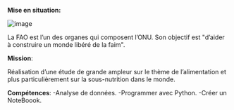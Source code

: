 **Mise en situation:**

![image](https://github.com/user-attachments/assets/d4149029-59af-4bb2-80d8-8486ffcba51c)

La FAO est l’un des organes qui composent l’ONU. Son objectif est "d’aider à construire un monde libéré de la faim". 

**Mission**: 

Réalisation d’une étude de grande ampleur sur le thème de l’alimentation et plus particulièrement sur la sous-nutrition dans le monde. 

**Compétences**:
-Analyse de données.
-Programmer avec Python.
-Créer un NoteBoook.
